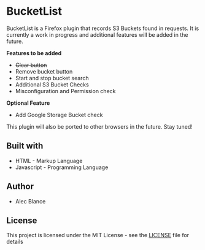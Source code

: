 # BucketList

BucketList is a Firefox plugin that records S3 Buckets found in requests. It is currently a work in progress and additional features will be added in the future.

**Features to be added**
 - ~~Clear button~~
 - Remove bucket button
 - Start and stop bucket search
 - Additional S3 Bucket Checks
 - Misconfiguration and Permission check

**Optional Feature**

 - Add Google Storage Bucket check

This plugin will also be ported to other browsers in the future. Stay tuned!

## Built with
 - HTML - Markup Language
 - Javascript - Programming Language

## Author
 - Alec Blance 
## License
This project is licensed under the MIT License - see the [LICENSE](LICENSE) file for details


